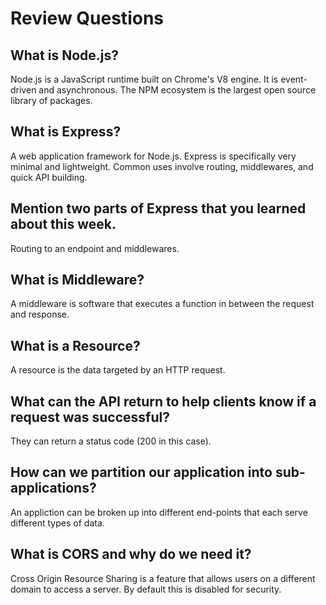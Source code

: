 # Review Questions

## What is Node.js?

Node.js is a JavaScript runtime built on Chrome's V8 engine. It is event-driven and asynchronous. The NPM ecosystem is the largest open source library of packages.

## What is Express?

A web application framework for Node.js. Express is specifically very minimal and lightweight. Common uses involve routing, middlewares, and quick API building.

## Mention two parts of Express that you learned about this week.

Routing to an endpoint and middlewares.

## What is Middleware?

A middleware is software that executes a function in between the request and response.

## What is a Resource?

A resource is the data targeted by an HTTP request.

## What can the API return to help clients know if a request was successful?

They can return a status code (200 in this case).

## How can we partition our application into sub-applications?

An appliction can be broken up into different end-points that each serve different types of data.

## What is CORS and why do we need it?

Cross Origin Resource Sharing is a feature that allows users on a different domain to access a server. By default this is disabled for security.
